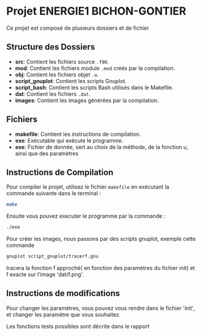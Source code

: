 # Projet ENERGIE1 BICHON-GONTIER

Ce projet est composé de plusieurs dossiers et de fichier

## Structure des Dossiers

   - **src**: Contient les fichiers source `.f90`.
   - **mod**: Contient les fichiers module `.mod` créés par la compilation.
   - **obj**: Contient les fichiers objet `.o`.
   - **script_gnuplot**: Contient les scripts Gnuplot.
   - **script_bash**: Contient les scripts Bash utilisés dans le Makefile.
   - **dat**: Contient les fichiers `.dat`.
   - **images**: Contient les images générées par la compilation.



## Fichiers

- **makefile**: Contient les instructions de compilation.
- **exe**: Exécutable qui exécute le programme.
- **exe**: Fichier de donnée, sert au choix de la méthode, de la fonction u, ainsi que des paramètres

## Instructions de Compilation

Pour compiler le projet, utilisez le fichier `makefile` en exécutant la commande suivante dans le terminal :

```bash
make
```
Ensuite vous pouvez executer le programme par la commande :
```bash
./exe
```
Pour créer les images, nous passons par des scripts gnuplot, exemple cette commande
```bash
gnuplot script_gnuplot/tracerf.gnu
```
tracera la fonction f approché( en fonction des paramètres du fichier init) et f exacte sur l'image 'dat/f.png'.

## Instructions de modifications

Pour changer les paramètres, vous pouvez vous rendre dans le fichier 'init', et changer les paramètre que vous souhaitez.

Les fonctions tests possibles sont décrite dans le rapport
